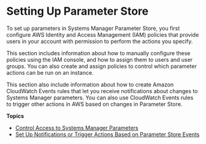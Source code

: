 # Setting Up Parameter Store<a name="sysman-paramstore-settingup"></a>

To set up parameters in Systems Manager Parameter Store, you first configure AWS Identity and Access Management \(IAM\) policies that provide users in your account with permission to perform the actions you specify\. 

This section includes information about how to manually configure these policies using the IAM console, and how to assign them to users and user groups\. You can also create and assign policies to control which parameter actions can be run on an instance\. 

This section also include information about how to create Amazon CloudWatch Events rules that let you receive notifications about changes to Systems Manager parameters\. You can also use CloudWatch Events rules to trigger other actions in AWS based on changes in Parameter Store\.

**Topics**
+ [Control Access to Systems Manager Parameters](sysman-paramstore-access.md)
+ [Set Up Notifications or Trigger Actions Based on Parameter Store Events](sysman-paramstore-cwe.md)